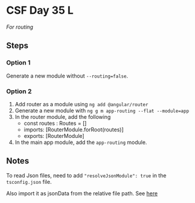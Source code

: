 # CSF Day 35 L
_For routing_

## Steps
### Option 1
Generate a new module without `--routing=false`.

### Option 2
1. Add router as a module using `ng add @angular/router`
2. Generate a new module with `ng g m app-routing --flat --module=app`
3. In the router module, add the following
    - const routes : Routes = []
    - imports: [RouterModule.forRoot(routes)]
    - exports: [RouterModule]
4. In the main app module, add the `app-routing` module.

## Notes

To read Json files, need to add `"resolveJsonModule": true` in the `tsconfig.json` file. 

Also import it as jsonData from the relative file path. See [here](src/app/components/test/test.component.ts)